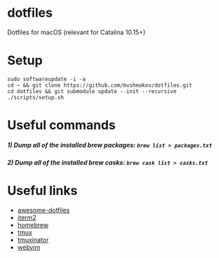 # dotfiles
Dotfiles for macOS (relevant for Catalina 10.15+)

# Setup

```
sudo softwareupdate -i -a
cd ~ && git clone https://github.com/mvshmakov/dotfiles.git
cd dotfiles && git submodule update --init --recursive
./scripts/setup.sh
```

# Useful commands

##### 1) Dump all of the installed brew packages: `brew list > packages.txt`
##### 2) Dump all of the installed brew casks: `brew cask list > casks.txt`

# Useful links

- [awesome-dotfiles](https://github.com/webpro/awesome-dotfiles)
- [iterm2](https://iterm2.com)
- [homebrew](https://brew.sh)
- [tmux](https://github.com/tmux/tmux)
- [tmuxinator](https://github.com/tmuxinator/tmuxinator)
- [webvim](https://github.com/vim-dist/webvim)
